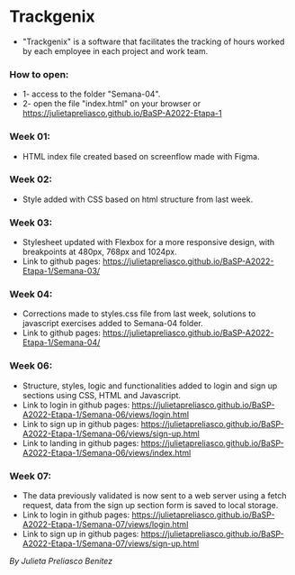 # Trackgenix
- "Trackgenix" is a software that facilitates the tracking of hours worked by each employee in each project and work team.
### How to open:
- 1- access to the folder "Semana-04".
- 2- open the file "index.html" on your browser or https://julietapreliasco.github.io/BaSP-A2022-Etapa-1

### Week 01:
- HTML index file created based on screenflow made with Figma.

### Week 02:
- Style added with CSS based on html structure from last week.

### Week 03:
- Stylesheet updated with Flexbox for a more responsive design, with breakpoints at 480px, 768px and 1024px.
- Link to github pages: https://julietapreliasco.github.io/BaSP-A2022-Etapa-1/Semana-03/

### Week 04:
- Corrections made to styles.css file from last week, solutions to javascript exercises added to Semana-04 folder.
- Link to github pages: https://julietapreliasco.github.io/BaSP-A2022-Etapa-1/Semana-04/

### Week 06:
- Structure, styles, logic and functionalities added to login and sign up sections using CSS, HTML and Javascript.
- Link to login in github pages: https://julietapreliasco.github.io/BaSP-A2022-Etapa-1/Semana-06/views/login.html
- Link to sign up in github pages: https://julietapreliasco.github.io/BaSP-A2022-Etapa-1/Semana-06/views/sign-up.html
- Link to landing in github pages: https://julietapreliasco.github.io/BaSP-A2022-Etapa-1/Semana-06/views/index.html

### Week 07:
- The data previously validated is now sent to a web server using a fetch request, data from the sign up section form is saved to local storage.
- Link to login in github pages: https://julietapreliasco.github.io/BaSP-A2022-Etapa-1/Semana-07/views/login.html
- Link to sign up in github pages: https://julietapreliasco.github.io/BaSP-A2022-Etapa-1/Semana-07/views/sign-up.html

_By Julieta Preliasco Benítez_